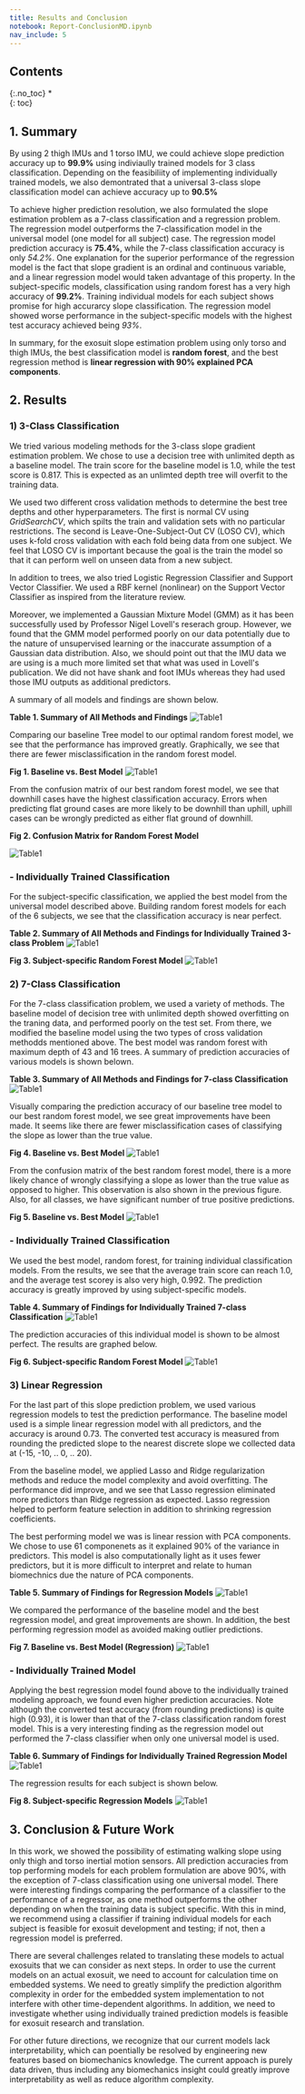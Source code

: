 ```yaml
---
title: Results and Conclusion
notebook: Report-ConclusionMD.ipynb
nav_include: 5
---
```


## Contents
{:.no_toc}
*  
{: toc}


## 1. Summary

By using 2 thigh IMUs and 1 torso IMU, we could achieve slope prediction accuracy up to **99.9%** using indiviaully trained models for 3 class classification. Depending on the feasibiliity of implementing individually trained models, we also demontrated that a universal 3-class slope classification model can achieve accuracy up to **90.5%**

To achieve higher prediction resolution, we also formulated the slope estimation problem as a 7-class classification and a regression problem. The regression model outperforms the 7-classification model in the universal model (one model for all subject) case. The regression model prediction accuracy is **75.4%**, while the 7-class classification accuracy is only *54.2%*. One explanation for the superior performance of the regression model is the fact that slope gradient is an ordinal and continuous variable, and a linear regression model would taken advantage of this property.
In the subject-specific models, classification using random forest has a very high accuracy of **99.2%**. Training individual models for each subject shows promise for high accurarcy slope classification. The regression model showed worse performance in the subject-specific models with the highest test accuracy achieved being *93%*.

In summary, for the exosuit slope estimation problem using only torso and thigh IMUs, the best classification model is **random forest**, and the best regression method is **linear regression with 90% explained PCA components**.

## 2. Results

### 1) 3-Class Classification

We tried various modeling methods for the 3-class slope gradient estimation problem. We chose to use a decision tree with unlimited depth as a baseline model. The train score for the baseline model is 1.0, while the test score is 0.817. This is expected as an unlimted depth tree will overfit to the training data.

We used two different cross validation methods to determine the best tree depths and other hyperparameters. The first is normal CV using *GridSearchCV*, which spilts the train and validation sets with no particular restrictions. The second is Leave-One-Subject-Out CV (LOSO CV), which uses k-fold cross validation with each fold being data from one subject. We feel that LOSO CV is important because the goal is the train the model so that it can perform well on unseen data from a new subject.

In addition to trees, we also tried Logistic Regression Classifier and Support Vector Classifier. We used a RBF kernel (nonlinear) on the Support Vector Classifier as inspired from the literature review.

Moreover, we implemented a Gaussian Mixture Model (GMM) as it has been successfully used by Professor Nigel Lovell's reserach group. However, we found that the GMM model performed poorly on our data potentially due to the nature of unsupervised learning or the inaccurate assumption of a Gaussian data distribution. Also, we should point out that the IMU data we are using is a much more limited set that what was used in Lovell's publication. We did not have shank and foot IMUs whereas they had used those IMU outputs as additional predictors.

A summary of all models and findings are shown below.

**Table 1. Summary of All Methods and Findings**
![Table1](/Images/Summary_Table_1.png)

Comparing our baseline Tree model to our optimal random forest model, we see that the performance has improved greatly. Graphically, we see that there are fewer misclassification in the random forest model.

**Fig 1. Baseline vs. Best Model**
![Table1](/Images/con_graph1.png)

From the confusion matrix of our best random forest model, we see that downhill cases have the highest classification accuracy. Errors when predicting flat ground cases are more likely to be downhill than uphill, uphill cases can be wrongly predicted as either flat ground of downhill.

**Fig 2. Confusion Matrix for Random Forest Model**

![Table1](/Images/con_cm1.png)

### - Individually Trained Classification

For the subject-specific classification, we applied the best model from the universal model described above. Building random forest models for each of the 6 subjects, we see that the classification accuracy is near perfect.

**Table 2. Summary of All Methods and Findings for Individually Trained 3-class Problem**
![Table1](/Images/Summary_table_2.png)

**Fig 3. Subject-specific Random Forest Model**
![Table1](/Images/con_graph2.png)

### 2) 7-Class Classification

For the 7-class classification problem, we used a variety of methods. The baseline model of decision tree with unlimited depth showed overfitting on the traning data, and performed poorly on the test set. From there, we modified the baseline model using the two types of cross validation methodds mentioned above. The best model was random forest with maximum depth of 43 and 16 trees. A summary of prediction accuracies of various models is shown belown.

**Table 3. Summary of All Methods and Findings for 7-class Classification**
![Table1](/Images/Summary_table_3.png)

Visually comparing the prediction accuracy of our baseline tree model to our best random forest model, we see great improvements have been made. It seems like there are fewer misclassification cases of classifying the slope as lower than the true value.

**Fig 4. Baseline vs. Best Model**
![Table1](/Images/con_graph3.png)

From the confusion matrix of the best random forest model, there is a more likely chance of wrongly classifying a slope as lower than the true value as opposed to higher. This observation is also shown in the previous figure. Also, for all classes, we have significant number of true positive predictions.

**Fig 5. Baseline vs. Best Model**
![Table1](/Images/con_cm2.png)

### - Individually Trained Classification

We used the best model, random forest, for training individual classification models.
From the results, we see that the average train score can reach 1.0, and the average test scorey is also very high, 0.992. The prediction accuracy is greatly improved by using subject-specific models.

**Table 4. Summary of Findings for Individually Trained 7-class Classification**
![Table1](/Images/Summary_table_4.png)

The prediction accuracies of this individual model is shown to be almost perfect. The results are graphed below.

**Fig 6. Subject-specific Random Forest Model**
![Table1](/Images/con_graph4.png)

### 3) Linear Regression

For the last part of this slope prediction problem, we used various regression models to test the prediction performance. The baseline model used is a simple linear regression model with all predictors, and the accuracy is around 0.73. The converted test accuracy is measured from rounding the predicted slope to the nearest discrete slope we collected data at (-15, -10, .. 0, .. 20). 

From the baseline model,  we applied Lasso and Ridge regularization methods and reduce the model complexity and avoid overfitting. The performance did improve, and we see that Lasso regression eliminated more predictors than Ridge regression as expected. Lasso regression helped to perform feature selection in addition to shrinking regression coefficients.

The best performing model we was is linear ression with PCA components. We chose to use 61 componenets as it explained 90% of the variance in predictors. This model is also computationally light as it uses fewer predictors, but it is more difficult to interpret and relate to human biomechnics due the nature of PCA components.  

**Table 5. Summary of Findings for Regression Models**
![Table1](/Images/Summary_table_5.png)

We compared the performance of the baseline model and the best regression model, and great improvements are shown. In addition, the best performing regression model as avoided making outlier predictions.

**Fig 7. Baseline vs. Best Model (Regression)**
![Table1](/Images/con_graph5.png)

### - Individually Trained Model

Applying the best regression model found above to the individually trained modeling approach, we found even higher prediction accuracies. Note although the converted test accuracy (from rounding predictions) is quite high (0.93), it is lower than that of the 7-class classification random forest model. This is a very interesting finding as the regression model out performed the 7-class classifier when only one universal model is used.

**Table 6. Summary of Findings for Individually Trained Regression Model**
![Table1](/Images/Summary_table_6.png)

The regression results for each subject is shown below. 

**Fig 8. Subject-specific Regression Models**
![Table1](/Images/con_graph6.png)

## 3. Conclusion & Future Work

In this work, we showed the possibility of estimating walking slope using only thigh and torso inertial motion sensors. All prediction accuracies from top performing models for each problem formulation are above 90%, with the exception of 7-class classification using one universal model. There were interesting findings comparing the performance of a classifier to the performance of a regressor, as one method outperforms the other depending on when the training data is subject specific. With this in mind, we recommend using a classifier if training individual models for each subject is feasible for exosuit development and testing; if not, then a regression model is preferred.

There are several challenges related to translating these models to actual exosuits that we can consider as next steps. In order to use the current models on an actual exosuit, we need to account for calculation time on embedded systems. We need to greatly simplify the prediction algorithm complexity in order for the embedded system implementation to not interfere with other time-dependent algorithms. In addition, we need to investigate whether using individually trained prediction models is feasible for exosuit research and translation. 

For other future directions, we recognize that our current models lack interpretability, which can poentially be resolved by engineering new features based on biomechanics knowledge. The current appoach is purely data driven, thus including any biomechanics insight could greatly improve interpretability as well as reduce algorithm complexity.

